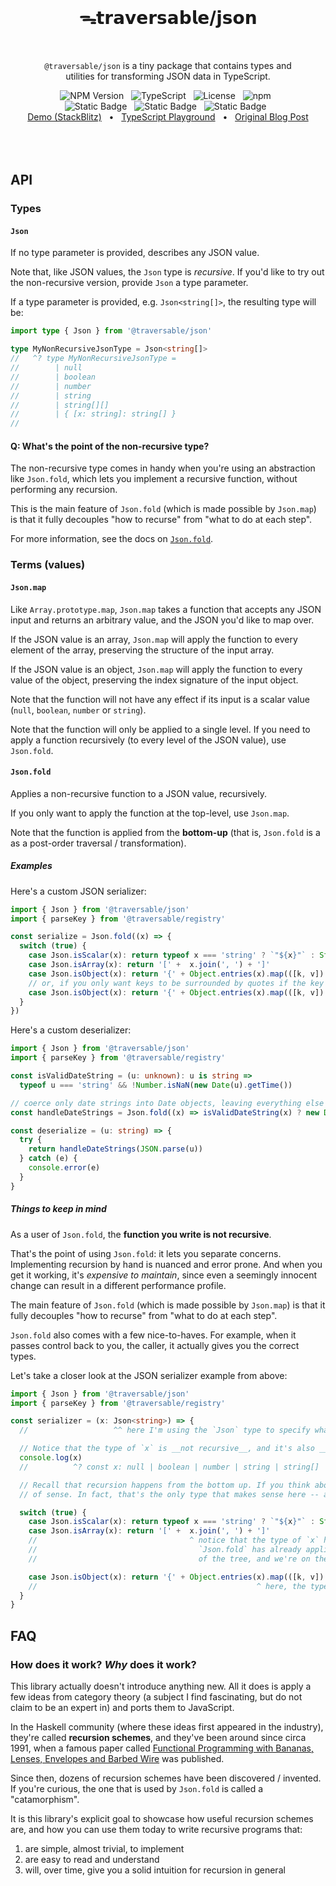 <br />
  <h1 align="center">ᯓ𝘁𝗿𝗮𝘃𝗲𝗿𝘀𝗮𝗯𝗹𝗲/𝗷𝘀𝗼𝗻</h1>
<br />

<p align="center">
<code>@traversable/json</code> is a tiny package that contains types and 
<br />
utilities for transforming JSON data in TypeScript.
</p>

<div align="center">
  <img alt="NPM Version" src="https://img.shields.io/npm/v/%40traversable%2Fjson?style=flat-square&logo=npm&label=npm&color=blue">
  &nbsp;
  <img alt="TypeScript" src="https://img.shields.io/badge/TypeScript-5.5%2B-blue?style=flat-square&logo=TypeScript&logoColor=4a9cf6">
  &nbsp;
  <img alt="License" src="https://img.shields.io/static/v1?label=Hippocratic%20License&message=HL3&labelColor=59636e&color=838a93">
  &nbsp;
  <img alt="npm" src="https://img.shields.io/npm/dt/@traversable/json?style=flat-square">
  &nbsp;
</div>

<div align="center">
  <!-- <img alt="npm bundle size (scoped)" src="https://img.shields.io/bundlephobia/minzip/%40traversable/json?style=flat-square&label=size">
  &nbsp; -->
  <img alt="Static Badge" src="https://img.shields.io/badge/%F0%9F%8C%B2-tree--shakeable-brightgreen?labelColor=white">
  &nbsp;
  <img alt="Static Badge" src="https://img.shields.io/badge/ESM-supported-2d9574?style=flat-square&logo=JavaScript">
  &nbsp;
  <img alt="Static Badge" src="https://img.shields.io/badge/CJS-supported-2d9574?style=flat-square&logo=Node.JS">
  &nbsp;
</div>

<div align="center">
  <a href="https://stackblitz.com/edit/vitest-dev-vitest-hv2lxhtc?file=src%2Fjson.ts" target="_blank">Demo (StackBlitz)</a>
  <span>&nbsp;&nbsp;•&nbsp;&nbsp;</span>
  <a href="https://tsplay.dev/w2y59W" target="_blank">TypeScript Playground</a>
  <span>&nbsp;&nbsp;•&nbsp;&nbsp;</span>
  <a href="https://dev.to/ahrjarrett/typesafe-recursion-in-typescript-1pe0" target="_blank">Original Blog Post</a>
  <br />
</div>
<br />

<br />
<br />

## API

### Types

#### `Json`

If no type parameter is provided, describes any JSON value.

Note that, like JSON values, the `Json` type is _recursive_. If you'd like to
try out the non-recursive version, provide `Json` a type parameter.

If a type parameter is provided, e.g. `Json<string[]>`, the resulting type will be:

```typescript
import type { Json } from '@traversable/json'

type MyNonRecursiveJsonType = Json<string[]>
//   ^? type MyNonRecursiveJsonType = 
//        | null 
//        | boolean 
//        | number 
//        | string 
//        | string[][] 
//        | { [x: string]: string[] }
//
```

#### Q: What's the point of the non-recursive type?

The non-recursive type comes in handy when you're using an abstraction like `Json.fold`,
which lets you implement a recursive function, without performing any recursion.

This is the main feature of `Json.fold` (which is made possible by `Json.map`) is
that it fully decouples "how to recurse" from "what to do at each step".

For more information, see the docs on [`Json.fold`](https://github.com/traversable/schema/tree/main/packages/json#jsonfold).

### Terms (values)

#### `Json.map`

Like `Array.prototype.map`, `Json.map` takes a function that accepts any JSON
input and returns an arbitrary value, and the JSON you'd like to map over.

If the JSON value is an array, `Json.map` will apply the function to every element
of the array, preserving the structure of the input array.

If the JSON value is an object, `Json.map` will apply the function to every value
of the object, preserving the index signature of the input object.

Note that the function will not have any effect if its input is a scalar value
(`null`, `boolean`, `number` or `string`).

Note that the function will only be applied to a single level. If you need to apply 
a function recursively (to every level of the JSON value), use `Json.fold`.

#### `Json.fold`

Applies a non-recursive function to a JSON value, recursively.

If you only want to apply the function at the top-level, use `Json.map`.

Note that the function is applied from the __bottom-up__ (that is, `Json.fold` is a 
as a post-order traversal / transformation).

##### Examples

Here's a custom JSON serializer:

```typescript
import { Json } from '@traversable/json'
import { parseKey } from '@traversable/registry'

const serialize = Json.fold((x) => {
  switch (true) {
    case Json.isScalar(x): return typeof x === 'string' ? `"${x}"` : String(x)
    case Json.isArray(x): return '[' +  x.join(', ') + ']'
    case Json.isObject(x): return '{' + Object.entries(x).map(([k, v]) => `"${k}": ${v}`).join(', ') + '}'
    // or, if you only want keys to be surrounded by quotes if the key is not a valid identifier:
    case Json.isObject(x): return '{' + Object.entries(x).map(([k, v]) => `${parseKey(k)}: ${v}`).join(', ') + '}'
  }
})
```

Here's a custom deserializer:

```typescript
import { Json } from '@traversable/json'
import { parseKey } from '@traversable/registry'

const isValidDateString = (u: unknown): u is string => 
  typeof u === 'string' && !Number.isNaN(new Date(u).getTime())

// coerce only date strings into Date objects, leaving everything else alone
const handleDateStrings = Json.fold((x) => isValidDateString(x) ? new Date(x) : x)

const deserialize = (u: string) => {
  try {
    return handleDateStrings(JSON.parse(u))
  } catch (e) {
    console.error(e)
  }
}
```

##### Things to keep in mind

As a user of `Json.fold`, the __function you write is not recursive__.

That's the point of using `Json.fold`: it lets you separate concerns.
Implementing recursion by hand is nuanced and error prone. And when you
get it working, it's _expensive to maintain_, since even a seemingly
innocent change can result in a different performance profile.

The main feature of `Json.fold` (which is made possible by `Json.map`) is
that it fully decouples "how to recurse" from "what to do at each step".

`Json.fold` also comes with a few nice-to-haves. For example, when it passes
control back to you, the caller, it actually gives you the correct types.

Let's take a closer look at the JSON serializer example from above:

```typescript
import { Json } from '@traversable/json'
import { parseKey } from '@traversable/registry'

const serializer = (x: Json<string>) => {
  //                   ^^ here I'm using the `Json` type to specify what my JSON will be in the end (a string):

  // Notice that the type of `x` is __not recursive__, and it's also __not `string`__: 
  console.log(x)
  //          ^? const x: null | boolean | number | string | string[] | { [x: string]: string }

  // Recall that recursion happens from the bottom up. If you think about it for a minute, this type makes a lot
  // of sense. In fact, that's the only type that makes sense here -- anything else is incorrect.

  switch (true) {
    case Json.isScalar(x): return typeof x === 'string' ? `"${x}"` : String(x)
    case Json.isArray(x): return '[' +  x.join(', ') + ']'
    //                                  ^ notice that the type of `x` here is `string[]` -- this is because 
    //                                    `Json.fold` has already applied your function to the "lower" levels
    //                                    of the tree, and we're on the way back "up"

    case Json.isObject(x): return '{' + Object.entries(x).map(([k, v]) => `"${k}": ${v}`).join(', ') + '}'
    //                                                 ^ here, the type of `x` is { [x: string]: string }
  }
}
```

## FAQ

### How does it work? _Why_ does it work?

This library actually doesn't introduce anything new. All it does is apply a few ideas
from category theory (a subject I find fascinating, but do not claim to be an expert in)
and ports them to JavaScript.

In the Haskell community (where these ideas first appeared in the industry), they're
called __recursion schemes__, and they've been around since circa 1991, when a famous
paper called 
[Functional Programming with Bananas, Lenses, Envelopes and Barbed Wire](https://maartenfokkinga.github.io/utwente/mmf91m.pdf)
was published.

Since then, dozens of recursion schemes have been discovered / invented. If you're
curious, the one that is used by `Json.fold` is called a "catamorphism".

It is this library's explicit goal to showcase how useful recursion schemes are,
and how you can use them today to write recursive programs that:

  1. are simple, almost trivial, to implement
  2. are easy to read and understand
  3. will, over time, give you a solid intuition for recursion in general
